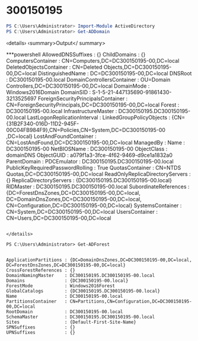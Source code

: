 # 300150195

```powershell
PS C:\Users\Administrator> Import-Module ActiveDirectory
PS C:\Users\Administrator> Get-ADDomain
```
‹details›
‹summary>Output</ summary>

***powershell
AllowedDNSSuffixes                 : {}
ChildDomains                       : {}
ComputersContainer                 : CN=Computers,DC=DC300150195-00,DC=local
DeletedObjectsContainer            : CN=Deleted Objects,DC=DC300150195-00,DC=local
DistinguishedName                  : DC=DC300150195-00,DC=local
DNSRoot                            : DC300150195-00.local
DomainControllersContainer         : OU=Domain Controllers,DC=DC300150195-00,DC=local
DomainMode                         : Windows2016Domain
DomainSID                          : S-1-5-21-447135690-91861430-3213525697
ForeignSecurityPrincipalsContainer : CN=ForeignSecurityPrincipals,DC=DC300150195-00,DC=local
Forest                             : DC300150195-00.local
InfrastructureMaster               : DC300150195.DC300150195-00.local
LastLogonReplicationInterval       :
LinkedGroupPolicyObjects           : {CN={31B2F340-016D-11D2-945F-00C04FB984F9},CN=Policies,CN=System,DC=DC300150195-00
                                     ,DC=local}
LostAndFoundContainer              : CN=LostAndFound,DC=DC300150195-00,DC=local
ManagedBy                          :
Name                               : DC300150195-00
NetBIOSName                        : DC300150195-00
ObjectClass                        : domainDNS
ObjectGUID                         : a079f1a3-3fce-4f62-9469-d9ce1a1832a0
ParentDomain                       :
PDCEmulator                        : DC300150195.DC300150195-00.local
PublicKeyRequiredPasswordRolling   : True
QuotasContainer                    : CN=NTDS Quotas,DC=DC300150195-00,DC=local
ReadOnlyReplicaDirectoryServers    : {}
ReplicaDirectoryServers            : {DC300150195.DC300150195-00.local}
RIDMaster                          : DC300150195.DC300150195-00.local
SubordinateReferences              : {DC=ForestDnsZones,DC=DC300150195-00,DC=local,
                                     DC=DomainDnsZones,DC=DC300150195-00,DC=local,
                                     CN=Configuration,DC=DC300150195-00,DC=local}
SystemsContainer                   : CN=System,DC=DC300150195-00,DC=local
UsersContainer                     : CN=Users,DC=DC300150195-00,DC=local
```

</details>

PS C:\Users\Administrator> Get-ADForest


ApplicationPartitions : {DC=DomainDnsZones,DC=DC300150195-00,DC=local, DC=ForestDnsZones,DC=DC300150195-00,DC=local}
CrossForestReferences : {}
DomainNamingMaster    : DC300150195.DC300150195-00.local
Domains               : {DC300150195-00.local}
ForestMode            : Windows2016Forest
GlobalCatalogs        : {DC300150195.DC300150195-00.local}
Name                  : DC300150195-00.local
PartitionsContainer   : CN=Partitions,CN=Configuration,DC=DC300150195-00,DC=local
RootDomain            : DC300150195-00.local
SchemaMaster          : DC300150195.DC300150195-00.local
Sites                 : {Default-First-Site-Name}
SPNSuffixes           : {}
UPNSuffixes           : {}
